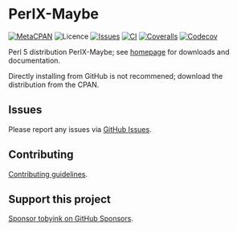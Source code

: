 # PerlX-Maybe

[![MetaCPAN](https://img.shields.io/cpan/v/PerlX-Maybe.svg)](https://metacpan.org/release/PerlX-Maybe)
![Licence](https://img.shields.io/cpan/l/PerlX-Maybe)
[![Issues](https://img.shields.io/github/issues/tobyink/p5-perlx-maybe)](https://github.com/tobyink/p5-perlx-maybe/issues)
[![CI](https://github.com/tobyink/p5-perlx-maybe/workflows/CI/badge.svg)](https://github.com/tobyink/p5-perlx-maybe/actions)
[![Coveralls](https://coveralls.io/repos/tobyink/p5-perlx-maybe/badge.svg?branch=master&amp;service=github)](https://coveralls.io/github/tobyink/p5-perlx-maybe)
[![Codecov](https://codecov.io/gh/tobyink/p5-perlx-maybe/branch/master/graph/badge.svg)](https://codecov.io/gh/tobyink/p5-perlx-maybe)

Perl 5 distribution PerlX-Maybe; see [homepage](https://metacpan.org/release/PerlX-Maybe)
for downloads and documentation.

Directly installing from GitHub is not recommened; download the distribution
from the CPAN.

## Issues

Please report any issues via [GitHub Issues](https://github.com/tobyink/p5-perlx-maybe/issues).

## Contributing

[Contributing guidelines](https://toby.ink/open-source/contributing/).

## Support this project

[Sponsor tobyink on GitHub Sponsors](https://github.com/sponsors/tobyink).
